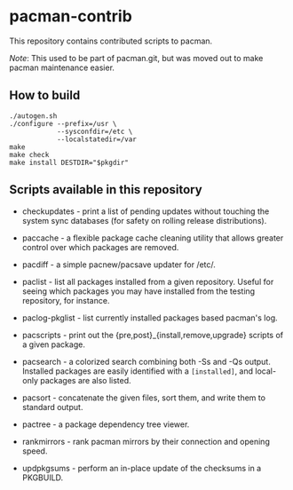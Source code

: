 pacman-contrib
==============

This repository contains contributed scripts to pacman.

*Note*: This used to be part of pacman.git, but was moved out to make pacman maintenance easier.

How to build
-------------

    ./autogen.sh
    ./configure --prefix=/usr \
                --sysconfdir=/etc \
                --localstatedir=/var
    make
    make check
    make install DESTDIR="$pkgdir"

Scripts available in this repository
-------------------------------------

* checkupdates - print a list of pending updates without touching the system
                 sync databases (for safety on rolling release distributions).

* paccache - a flexible package cache cleaning utility that allows greater
             control over which packages are removed.

* pacdiff - a simple pacnew/pacsave updater for /etc/.

* paclist - list all packages installed from a given repository. Useful for seeing
            which packages you may have installed from the testing repository,
            for instance.

* paclog-pkglist - list currently installed packages based pacman's log.

* pacscripts - print out the {pre,post}\_{install,remove,upgrade}
               scripts of a given package.

* pacsearch - a colorized search combining both -Ss and -Qs output. Installed
              packages are easily identified with a `[installed]`, and
              local-only packages are also listed.

* pacsort - concatenate the given files, sort them, and write them to standard output.

* pactree - a package dependency tree viewer.

* rankmirrors - rank pacman mirrors by their connection and opening speed.

* updpkgsums - perform an in-place update of the checksums in a PKGBUILD.
